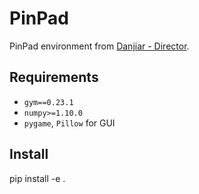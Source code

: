 # PinPad

PinPad environment from [Danjiar - Director](https://github.com/danijar/director/blob/main/embodied/envs/pinpad.py).

## Requirements

- `gym==0.23.1`
- `numpy>=1.10.0`
- `pygame`, `Pillow` for GUI

## Install

pip install -e .

